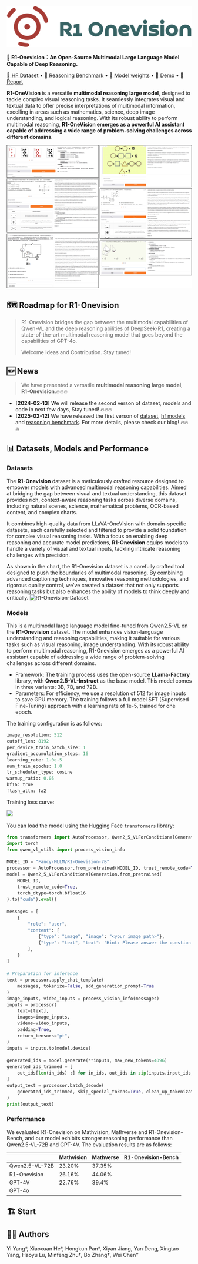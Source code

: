 <div style="text-align: center;">
    <img src="asset/logo.svg" alt="LOGO">
</div>


<b>🦖 R1-Onevision：An Open-Source Multimodal Large Language Model Capable of Deep Reasoning. </b>

<a href="https://huggingface.co/datasets/Fancy-MLLM/R1-onevision">🤗 HF Dataset</a> •
<a href="https://huggingface.co/datasets/Fancy-MLLM/R1-OneVision-Bench">🤗 Reasoning Benchmark</a> •
<a href="https://huggingface.co/Fancy-MLLM/R1-OneVision-7B">🤗 Model weights</a> •
<a href="https://huggingface.co/spaces/Fancy-MLLM/R1-OneVision">🤗 Demo</a> •
<a href="https://yangyi-vai.notion.site/r1-onevision?pvs=4">📝 Report</a>
</div>

**R1-OneVision** is a versatile **multimodal reasoning large model**, designed to tackle complex visual reasoning tasks. It seamlessly integrates visual and textual data to offer precise interpretations of multimodal information, excelling in areas such as mathematics, science, deep image understanding, and logical reasoning. With its robust ability to perform multimodal reasoning, **R1-OneVision emerges as a powerful AI assistant capable of addressing a wide range of problem-solving challenges across different domains**.

![DEMO](asset/demo.jpg)

## 🗺️ Roadmap for R1-Onevision
> R1-Onevision bridges the gap between the multimodal capabilities of Qwen-VL and the deep reasoning abilities of DeepSeek-R1, creating a state-of-the-art multimodal reasoning model that goes beyond the capabilities of GPT-4o. 
>
> Welcome Ideas and Contribution. Stay tuned!

## 🆕 News

> We have presented a versatile **multimodal reasoning large model**, **R1-Onevision**.🔥🔥🔥


- **[2024-02-13]** We will release the second verson of dataset, models and code in next few days, Stay tuned! 🔥🔥🔥
- **[2025-02-12]** We have released the first verson of [dataset](https://huggingface.co/datasets/Fancy-MLLM/R1-onevision), [hf models](https://huggingface.co/Fancy-MLLM/R1-OneVision-7B) and [reasoning benchmark](https://huggingface.co/datasets/Fancy-MLLM/R1-OneVision-Bench). For more details, please check our blog! 🔥🔥🔥

## 📊 Datasets, Models and Performance

### Datasets

The **R1-Onevision** dataset is a meticulously crafted resource designed to empower models with advanced multimodal reasoning capabilities. Aimed at bridging the gap between visual and textual understanding, this dataset provides rich, context-aware reasoning tasks across diverse domains, including natural scenes, science, mathematical problems, OCR-based content, and complex charts.

It combines high-quality data from LLaVA-OneVision with domain-specific datasets, each carefully selected and filtered to provide a solid foundation for complex visual reasoning tasks. With a focus on enabling deep reasoning and accurate model predictions, **R1-Onevision** equips models to handle a variety of visual and textual inputs, tackling intricate reasoning challenges with precision.

As shown in the chart, the R1-Onevision dataset is a carefully crafted tool designed to push the boundaries of multimodal reasoning. By combining advanced captioning techniques, innovative reasoning methodologies, and rigorous quality control, we’ve created a dataset that not only supports reasoning tasks but also enhances the ability of models to think deeply and critically.
![R1-Onevision-Dataset](https://github.com/user-attachments/assets/8b0173e8-de06-4b39-b0ba-85f2f52f8c8e)

### Models

This is a multimodal large language model fine-tuned from Qwen2.5-VL on the **R1-Onevision** dataset. The model enhances vision-language understanding and reasoning capabilities, making it suitable for various tasks such as visual reasoning, image understanding. With its robust ability to perform multimodal reasoning, R1-Onevision emerges as a powerful AI assistant capable of addressing a wide range of problem-solving challenges across different domains.

- Framework: The training process uses the open-source **LLama-Factory** library, with **Qwen2.5-VL-Instruct** as the base model. This model comes in three variants: 3B, 7B, and 72B.
- Parameters: For efficiency, we use a resolution of 512 for image inputs to save GPU memory. The training follows a full model SFT (Supervised Fine-Tuning) approach with a learning rate of 1e-5, trained for one epoch.
    
The training configuration is as follows:
```python
image_resolution: 512
cutoff_len: 8192
per_device_train_batch_size: 1
gradient_accumulation_steps: 16
learning_rate: 1.0e-5
num_train_epochs: 1.0
lr_scheduler_type: cosine
warmup_ratio: 0.05
bf16: true
flash_attn: fa2
```

Training loss curve:

<img src="https://cdn-uploads.huggingface.co/production/uploads/65af78bb3e82498d4c65ed2a/8BNyo-v68aFvab2kXxtt1.png"/>

You can load the model using the Hugging Face `transformers` library:

```python
from transformers import AutoProcessor, Qwen2_5_VLForConditionalGeneration
import torch
from qwen_vl_utils import process_vision_info

MODEL_ID = "Fancy-MLLM/R1-Onevision-7B"
processor = AutoProcessor.from_pretrained(MODEL_ID, trust_remote_code=True)
model = Qwen2_5_VLForConditionalGeneration.from_pretrained(
    MODEL_ID,
    trust_remote_code=True,
    torch_dtype=torch.bfloat16
).to("cuda").eval()

messages = [
    {
        "role": "user",
        "content": [
            {"type": "image", "image": "<your image path>"},
            {"type": "text", "text": "Hint: Please answer the question and provide the final answer at the end. Question: Which number do you have to write in the last daisy?"},
        ],
    }
]

# Preparation for inference
text = processor.apply_chat_template(
    messages, tokenize=False, add_generation_prompt=True
)
image_inputs, video_inputs = process_vision_info(messages)
inputs = processor(
    text=[text],
    images=image_inputs,
    videos=video_inputs,
    padding=True,
    return_tensors="pt",
)
inputs = inputs.to(model.device)

generated_ids = model.generate(**inputs, max_new_tokens=4096)
generated_ids_trimmed = [
    out_ids[len(in_ids) :] for in_ids, out_ids in zip(inputs.input_ids, generated_ids)
]
output_text = processor.batch_decode(
    generated_ids_trimmed, skip_special_tokens=True, clean_up_tokenization_spaces=False
)
print(output_text)
```

### Performance

We evaluated R1-Onevision on Mathvision, Mathverse and R1-Onevision-Bench, and our model exhibits stronger reasoning performance than Qwen2.5-VL-72B and GPT-4V. The evaluation results are as follows:

|  | Mathvision | Mathverse | R1-Onevision-Bench |
| --- | --- | --- | --- |
| Qwen2.5-VL-72B | 23.20% | 37.35% |  |
| R1-Onevision | 26.16% | 44.06% |  |
| GPT-4V | 22.76% | 39.4% |  |
| GPT-4o |  |  |  |

## 🏗️ Start

## 🧑‍💻 Authors
Yi Yang*, Xiaoxuan He*, Hongkun Pan*, Xiyan Jiang, Yan Deng, Xingtao Yang, Haoyu Lu, Minfeng Zhu†, Bo Zhang†, Wei Chen†
